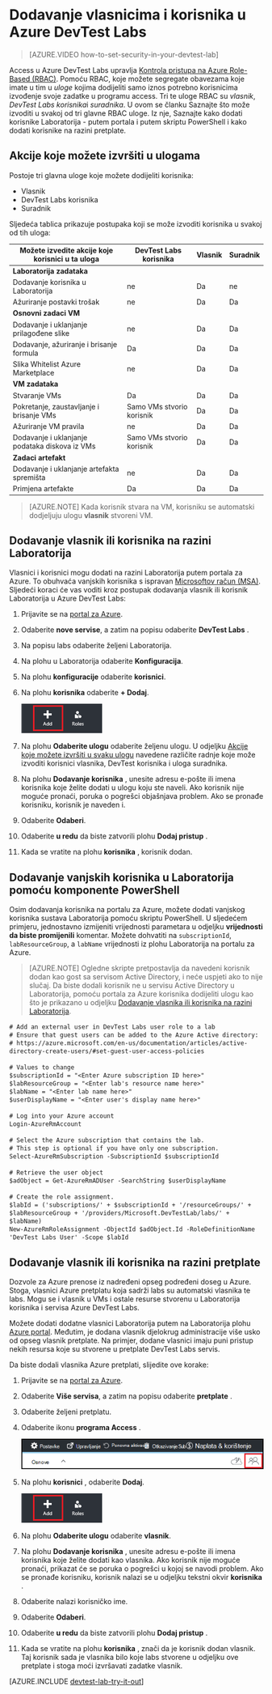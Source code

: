 <properties
    pageTitle="Dodavanje vlasnicima i korisnika u Azure DevTest Labs | Microsoft Azure"
    description="Dodavanje vlasnicima i korisnika u Azure DevTest Labs pomoću portala za Azure ili PowerShell"
    services="devtest-lab,virtual-machines"
    documentationCenter="na"
    authors="tomarcher"
    manager="douge"
    editor=""/>

<tags
    ms.service="devtest-lab"
    ms.workload="na"
    ms.tgt_pltfrm="na"
    ms.devlang="na"
    ms.topic="article"
    ms.date="09/12/2016"
    ms.author="tarcher"/>

# <a name="add-owners-and-users-in-azure-devtest-labs"></a>Dodavanje vlasnicima i korisnika u Azure DevTest Labs

> [AZURE.VIDEO how-to-set-security-in-your-devtest-lab]

Access u Azure DevTest Labs upravlja [Kontrola pristupa na Azure Role-Based (RBAC)](../active-directory/role-based-access-control-what-is.md). Pomoću RBAC, koje možete segregate obavezama koje imate u tim u *uloge* kojima dodijeliti samo iznos potrebno korisnicima izvođenje svoje zadatke u programu access. Tri te uloge RBAC su *vlasnik*, *DevTest Labs korisnika*i *suradnika*. U ovom se članku Saznajte što može izvoditi u svakoj od tri glavne RBAC uloge. Iz nje, Saznajte kako dodati korisnike Laboratorija - putem portala i putem skriptu PowerShell i kako dodati korisnike na razini pretplate.

## <a name="actions-that-can-be-performed-in-each-role"></a>Akcije koje možete izvršiti u ulogama

Postoje tri glavna uloge koje možete dodijeliti korisnika:

- Vlasnik
- DevTest Labs korisnika
- Suradnik

Sljedeća tablica prikazuje postupaka koji se može izvoditi korisnika u svakoj od tih uloga:

| **Možete izvedite akcije koje korisnici u ta uloga** | **DevTest Labs korisnika**            | **Vlasnik** | **Suradnik** |
|---|---|---|---|
| **Laboratorija zadataka**                          |                              |       |             |
| Dodavanje korisnika u Laboratorija                     | ne                           | Da   | ne          |
| Ažuriranje postavki trošak                   | ne                           | Da   | Da         |
| **Osnovni zadaci VM**                      |                              |       |             |
| Dodavanje i uklanjanje prilagođene slike           | ne                           | Da   | Da         |
| Dodavanje, ažuriranje i brisanje formula       | Da                          | Da   | Da         |
| Slika Whitelist Azure Marketplace     | ne                           | Da   | Da         |
| **VM zadataka**                           |                              |       |             |
| Stvaranje VMs                             | Da                          | Da   | Da         |
| Pokretanje, zaustavljanje i brisanje VMs            | Samo VMs stvorio korisnik | Da   | Da         |
| Ažuriranje VM pravila                     | ne                           | Da   | Da         |
| Dodavanje i uklanjanje podataka diskova iz VMs      | Samo VMs stvorio korisnik | Da   | Da         |
| **Zadaci artefakt**                     |                              |       |             |
| Dodavanje i uklanjanje artefakta spremišta   | ne                           | Da   | Da         |
| Primjena artefakte                        | Da                          | Da   | Da         |

> [AZURE.NOTE] Kada korisnik stvara na VM, korisniku se automatski dodjeljuju ulogu **vlasnik** stvoreni VM.

## <a name="add-an-owner-or-user-at-the-lab-level"></a>Dodavanje vlasnik ili korisnika na razini Laboratorija

Vlasnici i korisnici mogu dodati na razini Laboratorija putem portala za Azure. To obuhvaća vanjskih korisnika s ispravan [Microsoftov račun (MSA)](devtest-lab-faq.md#what-is-a-microsoft-account).
Sljedeći koraci će vas voditi kroz postupak dodavanja vlasnik ili korisnik Laboratorija u Azure DevTest Labs:

1. Prijavite se na [portal za Azure](http://go.microsoft.com/fwlink/p/?LinkID=525040).

1. Odaberite **nove servise**, a zatim na popisu odaberite **DevTest Labs** .

1. Na popisu labs odaberite željeni Laboratorija.

1. Na plohu u Laboratorija odaberite **Konfiguracija**. 

1. Na plohu **konfiguracije** odaberite **korisnici**.

1. Na plohu **korisnika** odaberite **+ Dodaj**.

    ![Dodavanje korisnika](./media/devtest-lab-add-devtest-user/devtest-users-blade.png)

1. Na plohu **Odaberite ulogu** odaberite željenu ulogu. U odjeljku [Akcije koje možete izvršiti u svaku ulogu](#actions-that-can-be-performed-in-each-role) navedene različite radnje koje može izvoditi korisnici vlasnika, DevTest korisnika i uloga suradnika.

1. Na plohu **Dodavanje korisnika** , unesite adresu e-pošte ili imena korisnika koje želite dodati u ulogu koju ste naveli. Ako korisnik nije moguće pronaći, poruka o pogrešci objašnjava problem. Ako se pronađe korisniku, korisnik je naveden i. 

1. Odaberite **Odaberi**.

1. Odaberite **u redu** da biste zatvorili plohu **Dodaj pristup** .

1. Kada se vratite na plohu **korisnika** , korisnik dodan.  

## <a name="add-an-external-user-to-a-lab-using-powershell"></a>Dodavanje vanjskih korisnika u Laboratorija pomoću komponente PowerShell

Osim dodavanja korisnika na portalu za Azure, možete dodati vanjskog korisnika sustava Laboratorija pomoću skriptu PowerShell. U sljedećem primjeru, jednostavno izmijeniti vrijednosti parametara u odjeljku **vrijednosti da biste promijenili** komentar.
Možete dohvatiti na `subscriptionId`, `labResourceGroup`, a `labName` vrijednosti iz plohu Laboratorija na portalu za Azure.

> [AZURE.NOTE]
> Ogledne skripte pretpostavlja da navedeni korisnik dodan kao gost sa servisom Active Directory, i neće uspjeti ako to nije slučaj. Da biste dodali korisnik ne u servisu Active Directory u Laboratorija, pomoću portala za Azure korisnika dodijeliti ulogu kao što je prikazano u odjeljku [Dodavanje vlasnika ili korisnika na razini Laboratorija](#add-an-owner-or-user-at-the-lab-level).   

    # Add an external user in DevTest Labs user role to a lab
    # Ensure that guest users can be added to the Azure Active directory:
    # https://azure.microsoft.com/en-us/documentation/articles/active-directory-create-users/#set-guest-user-access-policies

    # Values to change
    $subscriptionId = "<Enter Azure subscription ID here>"
    $labResourceGroup = "<Enter lab's resource name here>"
    $labName = "<Enter lab name here>"
    $userDisplayName = "<Enter user's display name here>"

    # Log into your Azure account
    Login-AzureRmAccount
    
    # Select the Azure subscription that contains the lab. 
    # This step is optional if you have only one subscription.
    Select-AzureRmSubscription -SubscriptionId $subscriptionId
    
    # Retrieve the user object
    $adObject = Get-AzureRmADUser -SearchString $userDisplayName
    
    # Create the role assignment. 
    $labId = ('subscriptions/' + $subscriptionId + '/resourceGroups/' + $labResourceGroup + '/providers/Microsoft.DevTestLab/labs/' + $labName)
    New-AzureRmRoleAssignment -ObjectId $adObject.Id -RoleDefinitionName 'DevTest Labs User' -Scope $labId

## <a name="add-an-owner-or-user-at-the-subscription-level"></a>Dodavanje vlasnik ili korisnika na razini pretplate

Dozvole za Azure prenose iz nadređeni opseg podređeni doseg u Azure. Stoga, vlasnici Azure pretplatu koja sadrži labs su automatski vlasnika te labs. Mogu se i vlasnik u VMs i ostale resurse stvorenu u Laboratorija korisnika i servisa Azure DevTest Labs. 

Možete dodati dodatne vlasnici Laboratorija putem na Laboratorija plohu [Azure portal](http://go.microsoft.com/fwlink/p/?LinkID=525040). Međutim, je dodana vlasnik djelokrug administracije više usko od opseg vlasnik pretplate. Na primjer, dodane vlasnici imaju puni pristup nekih resursa koje su stvorene u pretplate DevTest Labs servis. 

Da biste dodali vlasnika Azure pretplati, slijedite ove korake:

1. Prijavite se na [portal za Azure](http://go.microsoft.com/fwlink/p/?LinkID=525040).

1. Odaberite **Više servisa**, a zatim na popisu odaberite **pretplate** .

1. Odaberite željeni pretplatu.

1. Odaberite ikonu **programa Access** . 

    ![Korisnici s pristupom](./media/devtest-lab-add-devtest-user/access-users.png)

1. Na plohu **korisnici** , odaberite **Dodaj**.

    ![Dodavanje korisnika](./media/devtest-lab-add-devtest-user/devtest-users-blade.png)

1. Na plohu **Odaberite ulogu** odaberite **vlasnik**.

1. Na plohu **Dodavanje korisnika** , unesite adresu e-pošte ili imena korisnika koje želite dodati kao vlasnika. Ako korisnik nije moguće pronaći, prikazat će se poruka o pogrešci u kojoj se navodi problem. Ako se pronađe korisniku, korisnik nalazi se u odjeljku tekstni okvir **korisnika** .

1. Odaberite nalazi korisničko ime.

1. Odaberite **Odaberi**.

1. Odaberite **u redu** da biste zatvorili plohu **Dodaj pristup** .

1. Kada se vratite na plohu **korisnika** , znači da je korisnik dodan vlasnik. Taj korisnik sada je vlasnika bilo koje labs stvorene u odjeljku ove pretplate i stoga moći izvršavati zadatke vlasnik. 

[AZURE.INCLUDE [devtest-lab-try-it-out](../../includes/devtest-lab-try-it-out.md)]
